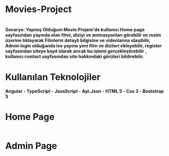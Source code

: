 <h1>Movies-Project<h1>
<h4>Senaryo: Yapmış Olduğum Movie Projem'de kullanıcı Home page sayfasından yayında olan filmi, diziyi ve animasyonları görebilir ve resim üzerine tıklayarak Filmlerin detaylı bilgisine ve videolarına ulaşıbilir, Admin login olduğunda ise yayına yeni film ve dizileri  ekleyebilir, register sayfasından siteye kayıt olarak ancak bu işlemi gerçekleştirebilir , kullanıcı contact sayfasından site hakkındaki görüleri bildirebilir.<h4>
<h1>Kullanılan Teknolojiler</h1>
<h4>Angular - TypeScript - JavaScript - Api.Json - HTML 5 - Css 3 - Bootstrap 5<h/4>
<h1>Home Page</h1>
<img src="">

<h1>Admin Page</h1>
<img src="">
